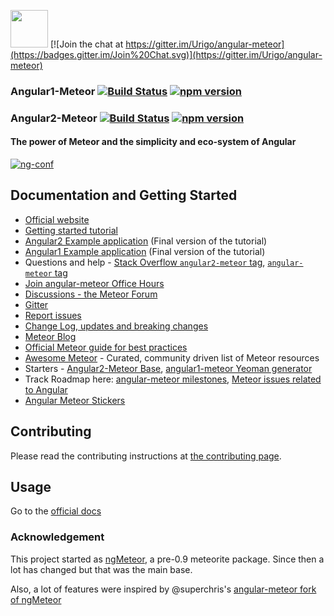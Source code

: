 <a href="https://angular-meteor.com/"><img src="https://www.angular-meteor.com/images/logo-large.png" width="60" height="60" /></a>  [![Join the chat at https://gitter.im/Urigo/angular-meteor](https://badges.gitter.im/Join%20Chat.svg)](https://gitter.im/Urigo/angular-meteor)

### Angular1-Meteor [![Build Status](https://travis-ci.org/Urigo/angular-meteor.svg?branch=master)](https://travis-ci.org/Urigo/angular-meteor)   [![npm version](https://badge.fury.io/js/angular-meteor.svg)](https://badge.fury.io/js/angular-meteor)
### Angular2-Meteor [![Build Status](https://travis-ci.org/Urigo/angular-meteor.svg?branch=master)](https://travis-ci.org/Urigo/angular-meteor) [![npm version](https://badge.fury.io/js/angular2-meteor.svg)](https://badge.fury.io/js/angular2-meteor) 

#### The power of Meteor and the simplicity and eco-system of Angular

[![ng-conf](https://img.youtube.com/vi/_mu6BWsnaPM/0.jpg)](https://www.youtube.com/watch?v=_mu6BWsnaPM)

## Documentation and Getting Started
- [Official website](https://www.angular-meteor.com)
- [Getting started tutorial](https://www.angular-meteor.com/tutorials/socially/)
- [Angular2 Example application](https://github.com/Urigo/meteor-angular2.0-socially) (Final version of the tutorial)
- [Angular1 Example application](https://github.com/Urigo/meteor-angular-socially) (Final version of the tutorial)
- Questions and help - [Stack Overflow `angular2-meteor` tag](http://stackoverflow.com/questions/tagged/angular2-meteor), [`angular-meteor` tag](http://stackoverflow.com/questions/tagged/angular-meteor)
- [Join angular-meteor Office Hours](https://plus.google.com/events/cj8i93v7cabr9fab5jvv3r6bb80)
- [Discussions - the Meteor Forum](https://forums.meteor.com/)
- [Gitter](https://gitter.im/Urigo/angular-meteor)
- [Report issues](https://github.com/Urigo/angular-meteor/issues)
- [Change Log, updates and breaking changes](https://github.com/Urigo/angular-meteor/releases)
- [Meteor Blog](https://info.meteor.com/blog)
- [Official Meteor guide for best practices](http://guide.meteor.com/)
- [Awesome Meteor](https://github.com/Urigo/awesome-meteor) - Curated, community driven list of Meteor resources
- Starters - [Angular2-Meteor Base](https://github.com/bsliran/angular2-meteor-base), [angular1-meteor Yeoman generator](https://github.com/ndxbxrme/generator-angular-meteor)
- Track Roadmap here: [angular-meteor milestones](https://github.com/Urigo/angular-meteor/milestones), [Meteor issues related to Angular](https://github.com/meteor/meteor/labels/Project%3AAngular)
- [Angular Meteor Stickers](https://www.stickermule.com/marketplace/9686-angular-meteor-sticker)

## Contributing

Please read the contributing instructions at [the contributing page](https://github.com/Urigo/angular-meteor/blob/master/.github/CONTRIBUTING.md).

## Usage

Go to the [official docs](https://www.angular-meteor.com/)

### Acknowledgement

This project started as [ngMeteor](https://github.com/loneleeandroo/ngMeteor), a pre-0.9 meteorite package. Since then a lot has changed but that was the main base.

Also, a lot of features were inspired by @superchris's [angular-meteor fork of ngMeteor](https://github.com/superchris/angular-meteor)
